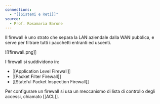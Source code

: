 ```yaml
---
connections:
  - "[[Sistemi e Reti]]"
source:
  - Prof. Rosamaria Barone
---
```

Il firewall è uno strato che separa la LAN aziendale dalla WAN pubblica, e serve per filtrare tutti i pacchetti entranti ed uscenti.

![[firewall.png]]

I firewall si suddividono in:
- [[Application Level Firewall]]
- [[Packet Filter Firewall]]
- [[Stateful Packet Inspection Firewall]]

Per configurare un firewall si usa un meccanismo di lista di controllo degli accessi, chiamato [[ACL]].

